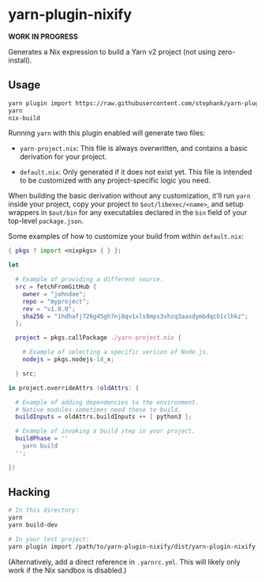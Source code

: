 # yarn-plugin-nixify

**WORK IN PROGRESS**

Generates a Nix expression to build a Yarn v2 project (not using zero-install).

## Usage

```sh
yarn plugin import https://raw.githubusercontent.com/stephank/yarn-plugin-nixify/main/dist/yarn-plugin-nixify.js
yarn
nix-build
```

Running `yarn` with this plugin enabled will generate two files:

- `yarn-project.nix`: This file is always overwritten, and contains a basic
  derivation for your project.

- `default.nix`: Only generated if it does not exist yet. This file is intended
  to be customized with any project-specific logic you need.

When building the basic derivation without any customization, it'll run `yarn`
inside your project, copy your project to `$out/libexec/<name>`, and setup
wrappers in `$out/bin` for any executables declared in the `bin` field of your
top-level `package.json`.

Some examples of how to customize your build from within `default.nix`:

```nix
{ pkgs ? import <nixpkgs> { } }:

let

  # Example of providing a different source.
  src = fetchFromGitHub {
    owner = "johndoe";
    repo = "myproject";
    rev = "v1.0.0";
    sha256 = "1hdhafj726g45gh7nj8qv1xls8mps3vhzq3aasdymbdqcb1clhkz";
  };

  project = pkgs.callPackage ./yarn-project.nix {

    # Example of selecting a specific version of Node.js.
    nodejs = pkgs.nodejs-14_x;

  } src;

in project.overrideAttrs (oldAttrs: {

  # Example of adding dependencies to the environment.
  # Native modules sometimes need these to build.
  buildInputs = oldAttrs.buildInputs ++ [ python3 ];

  # Example of invoking a build step in your project.
  buildPhase = ''
    yarn build
  '';

})
```

## Hacking

```sh
# In this directory:
yarn
yarn build-dev

# In your test project:
yarn plugin import /path/to/yarn-plugin-nixify/dist/yarn-plugin-nixify.dev.js
```

(Alternatively, add a direct reference in `.yarnrc.yml`. This will likely only
work if the Nix sandbox is disabled.)
